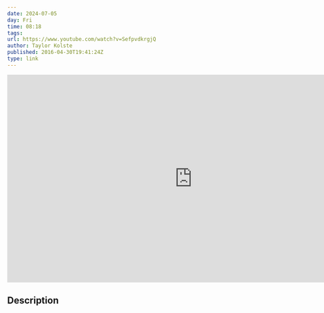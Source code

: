 ```yaml
---
date: 2024-07-05
day: Fri
time: 08:18
tags:
url: https://www.youtube.com/watch?v=SefpvdkrgjQ
author: Taylor Kolste
published: 2016-04-30T19:41:24Z
type: link
---
```


<iframe width="854" height="480" src="https://www.youtube.com/embed/SefpvdkrgjQ" frameborder="0" allowfullscreen></iframe>

## Description
